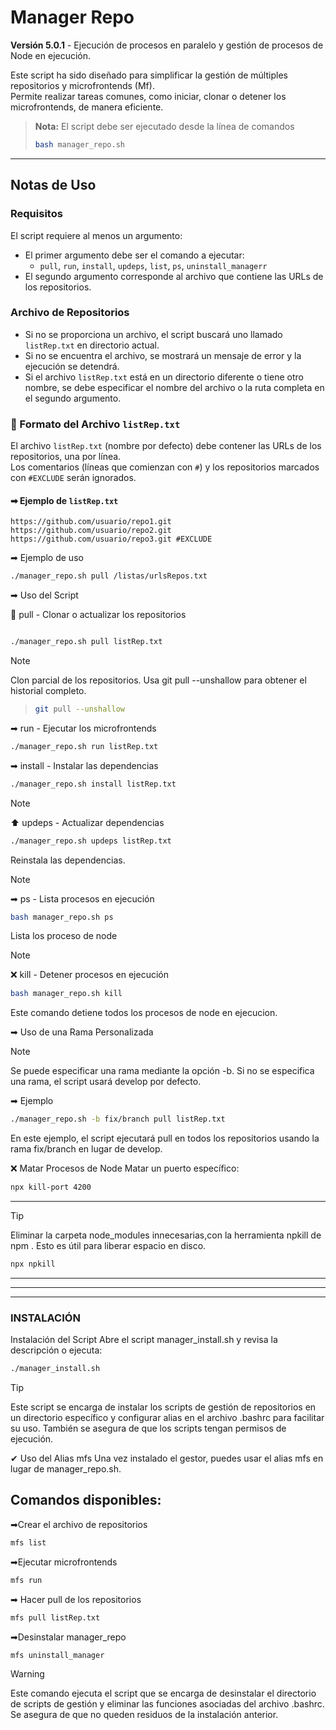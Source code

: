 #  Manager Repo

**Versión 5.0.1** - Ejecución de procesos en paralelo y gestión de procesos de Node en ejecución.

Este script ha sido diseñado para simplificar la gestión de múltiples repositorios y microfrontends (Mf).\
Permite realizar tareas comunes, como iniciar, clonar o detener los microfrontends, de manera eficiente.

> **Nota:** El script debe ser ejecutado desde la línea de comandos
>
> ```bash
> bash manager_repo.sh
> ```

---

##  Notas de Uso

###  Requisitos

El script requiere al menos un argumento:

- El primer argumento debe ser el comando a ejecutar:
  - `pull`, `run`, `install`, `updeps`, `list`, `ps`, `uninstall_managerr`
- El segundo argumento corresponde al archivo que contiene las URLs de los repositorios.

###  Archivo de Repositorios

- Si no se proporciona un archivo, el script buscará uno llamado `listRep.txt` en directorio actual.
- Si no se encuentra el archivo, se mostrará un mensaje de error y la ejecución se detendrá.
- Si el archivo `listRep.txt` está en un directorio diferente o tiene otro nombre, se debe especificar el nombre del archivo o la ruta completa en el segundo argumento.

### 📝 Formato del Archivo `listRep.txt`

El archivo `listRep.txt` (nombre por defecto) debe contener las URLs de los repositorios, una por línea.\
Los comentarios (líneas que comienzan con `#`) y los repositorios marcados con `#EXCLUDE` serán ignorados.

#### ➡ Ejemplo de `listRep.txt`

```text
https://github.com/usuario/repo1.git
https://github.com/usuario/repo2.git
https://github.com/usuario/repo3.git #EXCLUDE
```
➡ Ejemplo de uso

```bash
./manager_repo.sh pull /listas/urlsRepos.txt
```
➡ Uso del Script

🔄 pull - Clonar o actualizar los repositorios
```bash

./manager_repo.sh pull listRep.txt
```
>[!NOTE]
Clon parcial de los repositorios. Usa git pull --unshallow   para obtener el historial completo.
>```bash
> git pull --unshallow 
>```
➡ run - Ejecutar los microfrontends
```bash
./manager_repo.sh run listRep.txt
```
➡ install - Instalar las dependencias
```bash
./manager_repo.sh install listRep.txt
```
>[!NOTE]
>⬆️ updeps - Actualizar dependencias
>```bash
>./manager_repo.sh updeps listRep.txt
>```
> Reinstala las dependencias.

>[!NOTE]
>➡ ps - Lista  procesos en ejecución
>```bash
>bash manager_repo.sh ps
>```
>Lista los proceso de node

>[!NOTE]
>❌ kill - Detener procesos en ejecución
>```bash
>bash manager_repo.sh kill
>```
>Este comando detiene todos los procesos de node en ejecucion.


➡ Uso de una Rama Personalizada

>[!NOTE]
Se puede especificar una rama mediante la opción -b.
Si no se especifica una rama, el script usará develop por defecto.

➡ Ejemplo
```bash
./manager_repo.sh -b fix/branch pull listRep.txt
```
En este ejemplo, el script ejecutará pull en todos los repositorios usando la rama fix/branch en lugar de develop.


❌ Matar Procesos de Node
Matar un puerto específico:
```bash
npx kill-port 4200
 ```
 ---
>[!TIP]
Eliminar la carpeta node_modules innecesarias,con la herramienta npkill de npm .
 Esto es útil para liberar espacio en disco.

```bash
npx npkill
```

---
---
---
### INSTALACIÓN


 Instalación del Script
Abre el script manager_install.sh y revisa la descripción o ejecuta:

```bash
./manager_install.sh
```
>[!TIP]
 Este script se encarga de instalar los scripts de gestión de repositorios
 en un directorio específico y configurar alias en el archivo .bashrc para
 facilitar su uso. También se asegura de que los scripts tengan permisos
 de ejecución.




✔ Uso del Alias mfs
Una vez instalado el gestor, puedes usar el alias mfs en lugar de manager_repo.sh.



##  Comandos disponibles:

➡Crear el archivo de repositorios
```bash
mfs list
```

➡Ejecutar microfrontends
```bash
mfs run
```

➡ Hacer pull de los repositorios
```bash
mfs pull listRep.txt
```

➡Desinstalar manager_repo
```bash
mfs uninstall_manager
```
>[!WARNING]
Este comando ejecuta el script que se encarga de desinstalar el directorio de scripts de gestión
 y eliminar las funciones asociadas del archivo .bashrc. 
 Se asegura de que no queden residuos de la instalación anterior.


